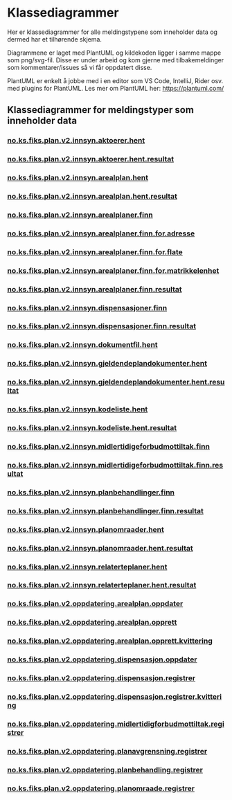 # Klassediagrammer

Her er klassediagrammer for alle meldingstypene som inneholder data og dermed har et tilhørende skjema. 

Diagrammene er laget med PlantUML og kildekoden ligger i samme mappe som png/svg-fil.
Disse er under arbeid og kom gjerne med tilbakemeldinger som kommentarer/issues så vi får oppdatert disse.

PlantUML er enkelt å jobbe med i en editor som VS Code, IntelliJ, Rider osv. med plugins for PlantUML.
Les mer om PlantUML her: https://plantuml.com/

## Klassediagrammer for meldingstyper som inneholder data

### [no.ks.fiks.plan.v2.innsyn.aktoerer.hent](no.ks.fiks.plan.v2.innsyn.aktoerer.hent/README.md)
### [no.ks.fiks.plan.v2.innsyn.aktoerer.hent.resultat](no.ks.fiks.plan.v2.innsyn.aktoerer.hent.resultat/README.md)
### [no.ks.fiks.plan.v2.innsyn.arealplan.hent](no.ks.fiks.plan.v2.innsyn.arealplan.hent/README.md)
### [no.ks.fiks.plan.v2.innsyn.arealplan.hent.resultat](no.ks.fiks.plan.v2.innsyn.arealplan.hent.resultat/README.md)
### [no.ks.fiks.plan.v2.innsyn.arealplaner.finn](no.ks.fiks.plan.v2.innsyn.arealplaner.finn/README.md)
### [no.ks.fiks.plan.v2.innsyn.arealplaner.finn.for.adresse](no.ks.fiks.plan.v2.innsyn.arealplaner.finn.for.adresse/README.md)
### [no.ks.fiks.plan.v2.innsyn.arealplaner.finn.for.flate](no.ks.fiks.plan.v2.innsyn.arealplaner.finn.for.flate/README.md)
### [no.ks.fiks.plan.v2.innsyn.arealplaner.finn.for.matrikkelenhet](no.ks.fiks.plan.v2.innsyn.arealplaner.finn.for.matrikkelenhet/README.md)
### [no.ks.fiks.plan.v2.innsyn.arealplaner.finn.resultat](no.ks.fiks.plan.v2.innsyn.arealplaner.finn.resultat/README.md)
### [no.ks.fiks.plan.v2.innsyn.dispensasjoner.finn](no.ks.fiks.plan.v2.innsyn.dispensasjoner.finn/README.md)
### [no.ks.fiks.plan.v2.innsyn.dispensasjoner.finn.resultat](no.ks.fiks.plan.v2.innsyn.dispensasjoner.finn.resultat/README.md)
### [no.ks.fiks.plan.v2.innsyn.dokumentfil.hent](no.ks.fiks.plan.v2.innsyn.dokumentfil.hent/README.md)
### [no.ks.fiks.plan.v2.innsyn.gjeldendeplandokumenter.hent](no.ks.fiks.plan.v2.innsyn.gjeldendeplandokumenter.hent/README.md)
### [no.ks.fiks.plan.v2.innsyn.gjeldendeplandokumenter.hent.resultat](no.ks.fiks.plan.v2.innsyn.gjeldendeplandokumenter.hent.resultat/README.md)
### [no.ks.fiks.plan.v2.innsyn.kodeliste.hent](no.ks.fiks.plan.v2.innsyn.kodeliste.hent/README.md)
### [no.ks.fiks.plan.v2.innsyn.kodeliste.hent.resultat](no.ks.fiks.plan.v2.innsyn.kodeliste.hent.resultat/README.md)
### [no.ks.fiks.plan.v2.innsyn.midlertidigeforbudmottiltak.finn](no.ks.fiks.plan.v2.innsyn.midlertidigeforbudmottiltak.finn/README.md)
### [no.ks.fiks.plan.v2.innsyn.midlertidigeforbudmottiltak.finn.resultat](no.ks.fiks.plan.v2.innsyn.midlertidigeforbudmottiltak.finn.resultat/README.md)
### [no.ks.fiks.plan.v2.innsyn.planbehandlinger.finn](no.ks.fiks.plan.v2.innsyn.planbehandlinger.finn/README.md)
### [no.ks.fiks.plan.v2.innsyn.planbehandlinger.finn.resultat](no.ks.fiks.plan.v2.innsyn.planbehandlinger.finn.resultat/README.md)
### [no.ks.fiks.plan.v2.innsyn.planomraader.hent](no.ks.fiks.plan.v2.innsyn.planomraader.hent/README.md)
### [no.ks.fiks.plan.v2.innsyn.planomraader.hent.resultat](no.ks.fiks.plan.v2.innsyn.planomraader.hent.resultat/README.md)
### [no.ks.fiks.plan.v2.innsyn.relaterteplaner.hent](no.ks.fiks.plan.v2.innsyn.relaterteplaner.hent/README.md)
### [no.ks.fiks.plan.v2.innsyn.relaterteplaner.hent.resultat](no.ks.fiks.plan.v2.innsyn.relaterteplaner.hent.resultat/README.md)
### [no.ks.fiks.plan.v2.oppdatering.arealplan.oppdater](no.ks.fiks.plan.v2.oppdatering.arealplan.oppdater/README.md)
### [no.ks.fiks.plan.v2.oppdatering.arealplan.opprett](no.ks.fiks.plan.v2.oppdatering.arealplan.opprett/README.md)
### [no.ks.fiks.plan.v2.oppdatering.arealplan.opprett.kvittering](no.ks.fiks.plan.v2.oppdatering.arealplan.opprett.kvittering/README.md)
### [no.ks.fiks.plan.v2.oppdatering.dispensasjon.oppdater](no.ks.fiks.plan.v2.oppdatering.dispensasjon.oppdater/README.md)
### [no.ks.fiks.plan.v2.oppdatering.dispensasjon.registrer](no.ks.fiks.plan.v2.oppdatering.dispensasjon.registrer/README.md)
### [no.ks.fiks.plan.v2.oppdatering.dispensasjon.registrer.kvittering](no.ks.fiks.plan.v2.oppdatering.dispensasjon.registrer.kvittering/README.md)
### [no.ks.fiks.plan.v2.oppdatering.midlertidigforbudmottiltak.registrer](no.ks.fiks.plan.v2.oppdatering.midlertidigforbudmottiltak.registrer/README.md)
### [no.ks.fiks.plan.v2.oppdatering.planavgrensning.registrer](no.ks.fiks.plan.v2.oppdatering.planavgrensning.registrer/README.md)
### [no.ks.fiks.plan.v2.oppdatering.planbehandling.registrer](no.ks.fiks.plan.v2.oppdatering.planbehandling.registrer/README.md)
### [no.ks.fiks.plan.v2.oppdatering.planomraade.registrer](no.ks.fiks.plan.v2.oppdatering.planomraade.registrer/README.md)